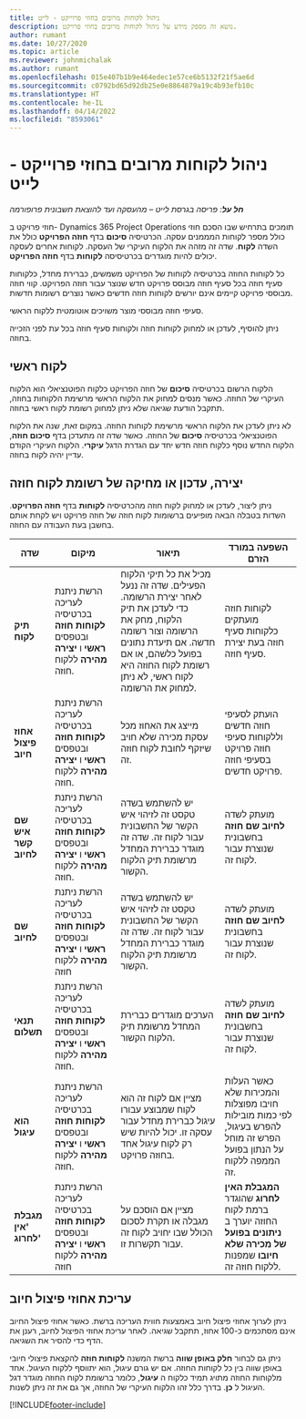 ```yaml
---
title: ניהול לקוחות מרובים בחוזי פרוייקט - לייט
description: נושא זה מספק מידע על ניהול לקוחות מרובים בחוזי פרויקט.
author: rumant
ms.date: 10/27/2020
ms.topic: article
ms.reviewer: johnmichalak
ms.author: rumant
ms.openlocfilehash: 015e407b1b9e464edec1e57ce6b5132f21f5ae6d
ms.sourcegitcommit: c0792bd65d92db25e0e8864879a19c4b93efb10c
ms.translationtype: HT
ms.contentlocale: he-IL
ms.lasthandoff: 04/14/2022
ms.locfileid: "8593061"
---
```

# <a name="manage-multiple-customers-on-project-contracts---lite"></a>ניהול לקוחות מרובים בחוזי פרוייקט - לייט

_**חל על**: פריסה בגרסת לייט – מהעסקה ועד להוצאת חשבונית פרופורמה_

חוזי פרויקט ב- Dynamics 365 Project Operations תומכים בתרחיש שבו הסכם חוזי כולל מספר לקוחות המממנים עסקה. הכרטיסיה **סיכום** בדף **חוזה הפרויקט** כולל את השדה **לקוח**. שדה זה מזהה את הלקוח העיקרי של העסקה. לקוחות אחרים לעסקה יכולים להיות מוגדרים בכרטיסיסה **לקוחות** בדף **חוזה הפרויקט**.

כל לקוחות החוזה בכרטיסיה לקוחות של הפרויקט משמשים, כברירת מחדל, כלקוחות סעיף חוזה בכל סעיף חוזה מבוסס פרויקט חדש שנוצר עבור חוזה הפרויקט. קווי חוזה מבוססי פרויקט קיימים אינם יורשים לקוחות חוזה חדשים כאשר נוצרים רשומות חדשות.

סעיפי חוזה מבוססי מוצר משויכים אוטומטית ללקוח הראשי.

ניתן להוסיף, לעדכן או למחוק לקוחות חוזה ולקוחות סעיף חוזה בכל עת לפני הזכייה בחוזה.

## <a name="primary-customer"></a>לקוח ראשי

הלקוח הרשום בכרטיסיה **סיכום** של חוזה הפרויקט כלקוח הפוטנציאלי הוא הלקוח העיקרי של החוזה. כאשר מנסים למחוק את הלקוח הראשי מרשימת הלקוחות בחוזה, תתקבל הודעת שגיאה שלא ניתן למחוק רשומת לקוח ראשי בחוזה.

לא ניתן לעדכן את הלקוח הראשי מרשימת לקוחות החוזה. במקום זאת, שנה את הלקוח הפוטנציאלי בכרטיסיה **סיכום** של החוזה. כאשר שדה זה מתעדכן בדף **סיכום חוזה**, הלקוח החדש נוסף כלקוח חוזה חדש יחד עם הגדרת הדגל **עיקרי**. הלקוח העיקרי הקודם עדיין יהיה לקוח בחוזה.

## <a name="create-update-or-delete-a-contract-customer-record"></a>יצירה, עדכון או מחיקה של רשומת לקוח חוזה

ניתן ליצור, לעדכן או למחוק לקוח חוזה מהכרטיסיה **לקוחות** בדף **חוזה הפרויקט**. השדות בטבלה הבאה מופיעים ברשומות לקוח חוזה של חוזה פרויקט ויש לקחת אותם בחשבן בעת העבודה עם החוזה.

| שדה | מיקום | תיאור | השפעה במורד הזרם |
| --- | --- | --- | --- |
| **תיק לקוח** | הרשת ניתנת לעריכה בכרטיסיה **לקוחות חוזה** ובטפסים **ראשי** ו **יצירה מהירה** ללקוח חוזה. | מכיל את כל תיקי הלקוח הפעילים. שדה זה ננעל לאחר יצירת הרשומה. כדי לעדכן את תיק הלקוח, מחק את הרשומה וצור רשומה חדשה. אם תיעדת נתונים בפועל כלשהם, או אם רשומת לקוח החוזה היא לקוח ראשי, לא ניתן למחוק את הרשומה. | לקוחות חוזה מועתקים כלקוחות סעיף חוזה בעת יצירת סעיף חוזה. |
| **אחוז פיצול חיוב** | הרשת ניתנת לעריכה בכרטיסיה **לקוחות חוזה** ובטפסים **ראשי** ו **יצירה מהירה** ללקוח חוזה. | מייצג את האחוז מכל עסקת מכירה שלא חויב שיזקף לחובת לקוח חוזה זה. | הועתק לסעיפי חוזה חדשים וללקוחות סעיפי חוזה פרויקט בסעיפי חוזה פרויקט חדשים. |
| **שם איש קשר לחיוב** | הרשת ניתנת לעריכה בכרטיסיה **לקוחות חוזה** ובטפסים **ראשי** ו **יצירה מהירה** ללקוח חוזה. | יש להשתמש בשדה טקסט זה לזיהוי איש הקשר של החשבונית עבור לקוח זה. שדה זה מוגדר כברירת המחדל מרשומת תיק הלקוח הקשור. | מועתק לשדה **לחיוב שם חוזה** בחשבונית שנוצרת עבור לקוח זה. |
| **שם לחיוב** | הרשת ניתנת לעריכה בכרטיסיה **לקוחות חוזה** ובטפסים **ראשי** ו **יצירה מהירה** ללקוח חוזה | יש להשתמש בשדה טקסט זה לזיהוי איש הקשר של החשבונית עבור לקוח זה. שדה זה מוגדר כברירת המחדל מרשומת תיק הלקוח הקשור. | מועתק לשדה **לחיוב שם חוזה** בחשבונית שנוצרת עבור לקוח זה. |
| **‏‫תנאי תשלום‬** | הרשת ניתנת לעריכה בכרטיסיה **לקוחות חוזה** ובטפסים **ראשי** ו **יצירה מהירה** ללקוח חוזה. | הערכים מוגדרים כברירת המחדל מרשומת תיק הלקוח הקשור. | מועתק לשדה **לחיוב שם חוזה** בחשבונית שנוצרת עבור לקוח זה. |
| **הוא עיגול** | הרשת ניתנת לעריכה בכרטיסיה **לקוחות חוזה** ובטפסים **ראשי** ו **יצירה מהירה** ללקוח חוזה. | מציין אם לקוח זה הוא לקוח שמבוצע עבורו עיגול כברירת מחדל עבור עסקה זו. יכול להיות שיש רק לקוח עיגול אחד בחוזה פרויקט. | כאשר העלות והמכירות שלא חויבו מפוצלות לפי כמות מובילות להפרש בעיגול, הפרש זה מוחל על הנתון בפועל הממפה ללקוח זה. |
| **מגבלת 'אין לחרוג'** | הרשת ניתנת לעריכה בכרטיסיה **לקוחות חוזה** ובטפסים **ראשי** ו **יצירה מהירה** ללקוח חוזה | מציין אם הוסכם על מגבלה או תקרת לסכום הכולל שבו יחויב לקוח זה עבור תקשרות זו. | **המגבלת האין לחרוג** שהוגדר ברמת לקוח החוזה יוערך ב **ניתונים בפועל של מכירה שלא חיובו** שמפנות ללקוח חוזה זה. |

## <a name="edit-billing-split-percentages"></a>עריכת אחוזי פיצול חיוב

ניתן לערוך אחוזי פיצול חיוב באמצעות חווית העריכה ברשת. כאשר אחוזי פיצול החיוב אינם מסתכמים כ-100 אחוז, תתקבל שגיאה. לאחר עריכת אחוזי הפיצול לחיוב, רענן את הדף כדי להסיר את השגיאה.

ניתן גם לבחור **חלק באופן שווה** ברשת המשנה **לקוחות חוזה** להקצאת פיצולי חיובי באופן שווה בין כל לקוחות החוזה. אם יש גורם עיגול, הוא יתווסף ללקוח העיגול. אחד מלקוחות החוזה מתויג תמיד כלקוח ה **עיגול**, כלומר ברשומת לקוח החוזה מוגדר דגל העיגול ל **כן**. בדרך כלל זהו הלקוח העיקרי של החוזה, אך גם את זה ניתן לשנות.


[!INCLUDE[footer-include](../../includes/footer-banner.md)]